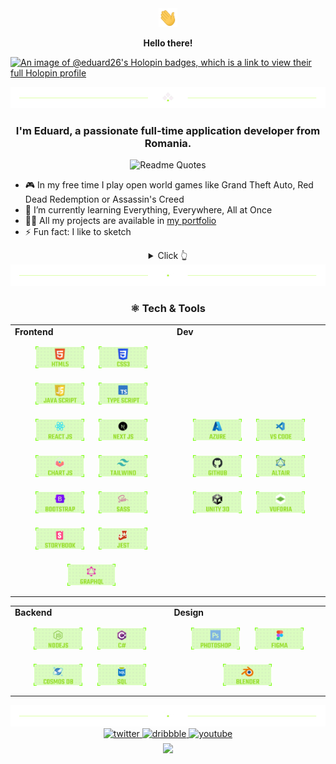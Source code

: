 <div align="center"><img src="assets/hello.gif" height="30" width="30"/><p><b>Hello there!</b></p></div>

[![An image of @eduard26's Holopin badges, which is a link to view their full Holopin profile](https://holopin.me/eduard26)](https://holopin.io/@eduard26)

<div align="center">
  <img src="assets/divider1.png" alt="divider"/>
</div>

### <div align="center">I'm Eduard, a passionate full-time application developer from Romania.</div>

<div align="center">
  <img src="https://quotes-github-readme.vercel.app/api?type=horizontal&theme=dracula" alt="Readme Quotes"/>
</div>

- 🎮 In my free time I play open world games like Grand Theft Auto, Red Dead Redemption or Assassin's Creed
- 🌱 I’m currently learning Everything, Everywhere, All at Once
- 👨‍💻 All my projects are available in [my portfolio](https://eduardconstantin.github.io)
- ⚡ Fun fact: I like to sketch

<details align="center">
  <summary>Click 👆</summary>
  <pre>
    <h1 align="center">🤷‍♂️</h1>
    <div align="center"><img src="https://readme-jokes.vercel.app/api?hideBorder&theme=dracula" alt="Jokes Card"/></div>
  </pre>
</details>

<div align="center">
  <img src="assets/divider2.png" alt="divider"/>
</div>

<h3 align="center">⚛ Tech & Tools</h3>

<div align="center" style="witdh:100%"> 
  <table>
    <tr>
      <td valign="center" width="100px"><b>Frontend<b></td>
      <td valign="center" width="100px"><b>Dev<b></td>
    </tr>
    <tr>
      <td valign="center" align="center" width="370px">
        <img style="margin: 10px" src="assets/html.png" alt="HTML5" height="35" />
        <img style="margin: 10px" src="assets/css.png" alt="CSS3" height="35" /> 
        <img style="margin: 10px" src="assets/js.png" alt="javaScript" height="35" />  
        <img style="margin: 10px" src="assets/ts.png" alt="typeScript" height="35" /> 
        <img style="margin: 10px" src="assets/react.png" alt="reactJs" height="35" />
        <img style="margin: 10px" src="assets/next.png" alt="nextJs" height="35" />
        <img style="margin: 10px" src="assets/chart.png" alt="chartJs" height="35" />  
        <img style="margin: 10px" src="assets/tailwind.png" alt="tailwind" height="35" />  
        <img style="margin: 10px" src="assets/bootstrap.png" alt="bootstrap" height="35" />  
        <img style="margin: 10px" src="assets/sass.png" alt="sass" height="35" /> 
        <img style="margin: 10px" src="assets/storybook.png" alt="storybook" height="35" /> 
        <img style="margin: 10px" src="assets/jest.png" alt="jest" height="35" />
        <img style="margin: 10px" src="assets/graphql.png" alt="graphQL" height="35" />
      </td>
      <td valign="center" align="center" width="370px">
        <img style="margin: 10px" src="assets/azure.png" alt="azure" height="35" />
        <img style="margin: 10px" src="assets/vscode.png" alt="vscode" height="35" />
        <img style="margin: 10px" src="assets/github.png" alt="vs" height="35" />
        <img style="margin: 10px" src="assets/altair.png" alt="altair" height="35" />
        <img style="margin: 10px" src="assets/unity.png" alt="unity" height="35" />
        <img style="margin: 10px" src="assets/vuforia.png" alt="vuforia" height="35" /> 
      </td>
    </tr>
  </table>
  
 <table>
    <tr>
      <td valign="center" width="100px"><b>Backend<b></td>
      <td valign="center" width="100px"><b>Design<b></td>
    </tr>
    <tr>
      <td valign="center" align="center" width="370px">
        <img style="margin: 10px" src="assets/node.png" alt="nodeJs" height="35" /> 
        <img style="margin: 10px" src="assets/csharp.png" alt="C#" height="35" />  
        <img style="margin: 10px" src="assets/cosmos.png" alt="cosmosDB" height="35" />  
        <img style="margin: 10px" src="assets/sql.png" alt="SQL" height="35" />
     </td>
     <td valign="center" align="center" width="370px">
        <img style="margin: 10px" src="assets/ps.png" alt="photoshop" height="35" /> 
        <img style="margin: 10px" src="assets/figma.png" alt="figma" height="35" /> 
        <img style="margin: 10px" src="assets/blender.png" alt="blender" height="35" />  
      </td>
    </tr>
  </table>
</div>

<div align="center">
  <img src="assets/divider2.png" alt="divider"/>
</div>

<div align="center">
  <a href="https://twitter.com/_Eduard26" target="_blank">
    <img src=https://img.shields.io/badge/twitter-%2300acee.svg?&style=for-the-badge&logo=twitter&logoColor=white alt=twitter style="margin-bottom: 5px;" />
  </a>
  <a href="https://dribbble.com/Eduard26" target="_blank">
    <img src=https://img.shields.io/badge/dribbble-%23E45285.svg?&style=for-the-badge&logo=dribbble&logoColor=white alt=dribbble style="margin-bottom: 5px;" />
  </a>
  <a href="https://www.youtube.com/channel/UC8sXMbniXCSDrbbLXev4nsQ" target="_blank">
    <img src=https://img.shields.io/badge/youtube-%23EE4831.svg?&style=for-the-badge&logo=youtube&logoColor=white alt=youtube style="margin-bottom: 5px;" />
  </a>  
</div>

<div align="center">
  <img src="https://komarev.com/ghpvc/?username=eduardconstantin&&style=flat-square" align="center" />
</div>
